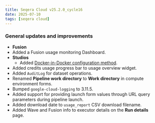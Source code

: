 ```yaml
---
title: Seqera Cloud v25.2.0_cycle16
date: 2025-07-10
tags: [seqera cloud]
---
```


### General updates and improvements

- **Fusion**
 - Added a Fusion usage monitoring Dashboard.
- **Studios**
  - Added [Docker-in-Docker configuration method](https://docs.seqera.io/platform-cloud/studios/overview#docker-in-docker). 
- Added credits usage progress bar to usage overview widget.
- Added `AuditLog` for dataset operations.
- Renamed **Pipeline work directory** to **Work directory** in compute environment forms.
- Bumped `google-cloud-logging` to 3.11.5.
- Added support for providing launch form values through URL query parameters during pipeline launch.
- Added download date to `usage_report` CSV download filename.
- Added Wave and Fusion info to executor details on the **Run details** page.
